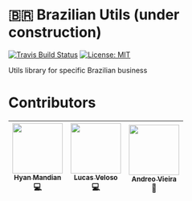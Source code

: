# :brazil: Brazilian Utils (under construction)

[![Travis Build Status](https://travis-ci.org/hyanmandian/brazilian-utils.svg?branch=master)](https://travis-ci.org/hyanmandian/brazilian-utils) [![License: MIT](https://img.shields.io/badge/License-MIT-yellow.svg)](https://opensource.org/licenses/MIT)

Utils library for specific Brazilian business

# Contributors

| [<img src="https://avatars.githubusercontent.com/u/5044101?v=3" width="100px;"/><br /><sub><b>Hyan Mandian</b></sub>](https://github.com/hyanmandian)<br />:computer:| [<img src="https://avatars.githubusercontent.com/u/4587602?v=3" width="100px;"/><br /><sub><b>Lucas Veloso</b></sub>](https://github.com/lucassveloso)<br />:computer: | [<img src="https://avatars.githubusercontent.com/u/508827?v=3" width="100px;"/><br /><sub><b>Andreo Vieira</b></sub>](https://github.com/andreoav)<br />:thinking:|
| :---: | :---: | :---: |
